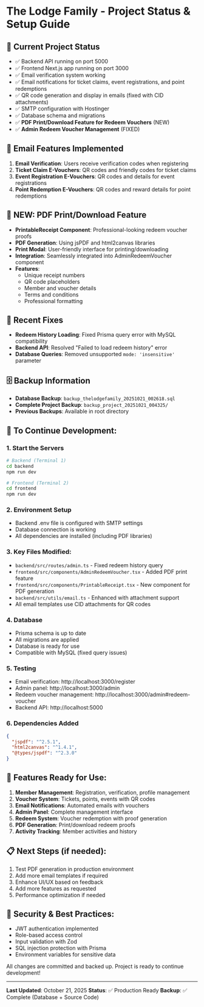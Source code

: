 # The Lodge Family - Project Status & Setup Guide

## 🚀 Current Project Status
- ✅ Backend API running on port 5000
- ✅ Frontend Next.js app running on port 3000
- ✅ Email verification system working
- ✅ Email notifications for ticket claims, event registrations, and point redemptions
- ✅ QR code generation and display in emails (fixed with CID attachments)
- ✅ SMTP configuration with Hostinger
- ✅ Database schema and migrations
- ✅ **PDF Print/Download Feature for Redeem Vouchers** (NEW)
- ✅ **Admin Redeem Voucher Management** (FIXED)

## 📧 Email Features Implemented
1. **Email Verification**: Users receive verification codes when registering
2. **Ticket Claim E-Vouchers**: QR codes and friendly codes for ticket claims
3. **Event Registration E-Vouchers**: QR codes and details for event registrations  
4. **Point Redemption E-Vouchers**: QR codes and reward details for point redemptions

## 🎫 NEW: PDF Print/Download Feature
- **PrintableReceipt Component**: Professional-looking redeem voucher proofs
- **PDF Generation**: Using jsPDF and html2canvas libraries
- **Print Modal**: User-friendly interface for printing/downloading
- **Integration**: Seamlessly integrated into AdminRedeemVoucher component
- **Features**: 
  - Unique receipt numbers
  - QR code placeholders
  - Member and voucher details
  - Terms and conditions
  - Professional formatting

## 🔧 Recent Fixes
- **Redeem History Loading**: Fixed Prisma query error with MySQL compatibility
- **Backend API**: Resolved "Failed to load redeem history" error
- **Database Queries**: Removed unsupported `mode: 'insensitive'` parameter

## 🗄️ Backup Information
- **Database Backup**: `backup_thelodgefamily_20251021_002618.sql`
- **Complete Project Backup**: `backup_project_20251021_004325/`
- **Previous Backups**: Available in root directory

## 🚀 To Continue Development:

### 1. Start the Servers
```bash
# Backend (Terminal 1)
cd backend
npm run dev

# Frontend (Terminal 2) 
cd frontend
npm run dev
```

### 2. Environment Setup
- Backend .env file is configured with SMTP settings
- Database connection is working
- All dependencies are installed (including PDF libraries)

### 3. Key Files Modified:
- `backend/src/routes/admin.ts` - Fixed redeem history query
- `frontend/src/components/AdminRedeemVoucher.tsx` - Added PDF print feature
- `frontend/src/components/PrintableReceipt.tsx` - New component for PDF generation
- `backend/src/utils/email.ts` - Enhanced with attachment support
- All email templates use CID attachments for QR codes

### 4. Database
- Prisma schema is up to date
- All migrations are applied
- Database is ready for use
- Compatible with MySQL (fixed query issues)

### 5. Testing
- Email verification: http://localhost:3000/register
- Admin panel: http://localhost:3000/admin
- Redeem voucher management: http://localhost:3000/admin#redeem-voucher
- Backend API: http://localhost:5000

### 6. Dependencies Added
```json
{
  "jspdf": "^2.5.1",
  "html2canvas": "^1.4.1",
  "@types/jspdf": "^2.3.0"
}
```

## 🎯 Features Ready for Use:
1. **Member Management**: Registration, verification, profile management
2. **Voucher System**: Tickets, points, events with QR codes
3. **Email Notifications**: Automated emails with vouchers
4. **Admin Panel**: Complete management interface
5. **Redeem System**: Voucher redemption with proof generation
6. **PDF Generation**: Print/download redeem proofs
7. **Activity Tracking**: Member activities and history

## 📋 Next Steps (if needed):
1. Test PDF generation in production environment
2. Add more email templates if required
3. Enhance UI/UX based on feedback
4. Add more features as requested
5. Performance optimization if needed

## 🔐 Security & Best Practices:
- JWT authentication implemented
- Role-based access control
- Input validation with Zod
- SQL injection protection with Prisma
- Environment variables for sensitive data

All changes are committed and backed up. Project is ready to continue development!

---
**Last Updated**: October 21, 2025
**Status**: ✅ Production Ready
**Backup**: ✅ Complete (Database + Source Code)